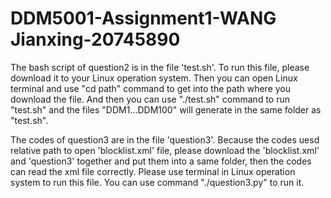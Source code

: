 # DDM5001-Assignment1-WANG Jianxing-20745890
The bash script of question2 is in the file 'test.sh'. To run this file, please download it to your Linux operation system. Then you can open Linux terminal and use "cd path" command to get into the path where you download the file. And then you can use "./test.sh" command to run "test.sh" and the files "DDM1...DDM100" will generate in the same folder as "test.sh".

The codes of question3 are in the file 'question3'. Because the codes uesd relative path to open 'blocklist.xml' file, please download the 'blocklist.xml' and 'question3' together and put them into a same folder, then the codes can read the xml file correctly. Please use terminal in Linux operation system to run this file. You can use command "./question3.py" to run it.
